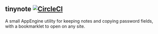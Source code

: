 tinynote [![CircleCI](https://circleci.com/gh/arkie/tinynote.svg?style=shield)](https://circleci.com/gh/arkie/tinynote)
--------

A small AppEngine utility for keeping notes and copying password fields, with a
bookmarklet to open on any site.
